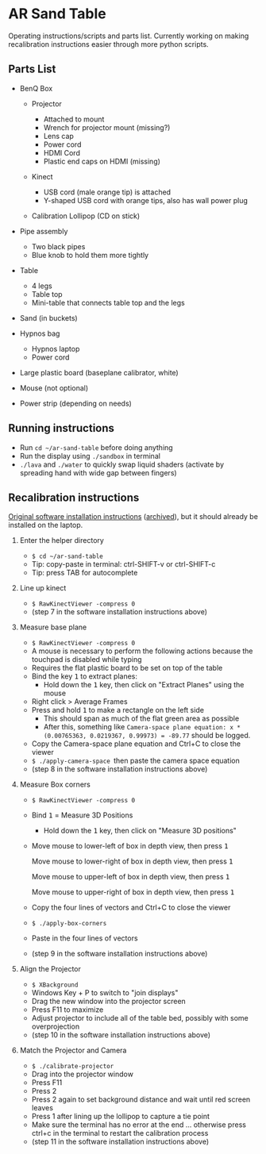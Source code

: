 # AR Sand Table

Operating instructions/scripts and parts list. Currently working on making recalibration instructions easier through more python scripts.

## Parts List

- BenQ Box

  - Projector

    - Attached to mount
    - Wrench for projector mount (missing?)
    - Lens cap
    - Power cord
    - HDMI Cord
    - Plastic end caps on HDMI (missing)

  - Kinect

    - USB cord (male orange tip) is attached
    - Y-shaped USB cord with orange tips, also has wall power plug

  - Calibration Lollipop (CD on stick)

- Pipe assembly

  - Two black pipes
  - Blue knob to hold them more tightly

- Table

  - 4 legs
  - Table top
  - Mini-table that connects table top and the legs

- Sand (in buckets)

- Hypnos bag

  - Hypnos laptop
  - Power cord

- Large plastic board (baseplane calibrator, white)
- Mouse (not optional)
- Power strip (depending on needs)

## Running instructions

- Run `cd ~/ar-sand-table` before doing anything
- Run the display using `./sandbox` in terminal
- `./lava` and `./water` to quickly swap liquid shaders (activate by spreading hand with wide gap between fingers)

## Recalibration instructions

[Original software installation instructions](http://idav.ucdavis.edu/~okreylos/ResDev/SARndbox/LinkSoftwareInstallation.html) ([archived](http://web.archive.org/web/20190922124245/http://idav.ucdavis.edu/~okreylos/ResDev/SARndbox/LinkSoftwareInstallation.html)), but it should already be installed on the laptop.

1. Enter the helper directory

   - `$ cd ~/ar-sand-table`
   - Tip: copy-paste in terminal: ctrl-SHIFT-v or ctrl-SHIFT-c
   - Tip: press TAB for autocomplete

2. Line up kinect

   - `$ RawKinectViewer -compress 0`
   - (step 7 in the software installation instructions above)

3. Measure base plane

   - `$ RawKinectViewer -compress 0`
   - A mouse is necessary to perform the following actions because the touchpad is disabled while typing
   - Requires the flat plastic board to be set on top of the table
   - Bind the key <kbd>1</kbd> to extract planes:
     - Hold down the <kbd>1</kbd> key, then click on "Extract Planes" using the mouse
   - Right click > Average Frames
   - Press and hold <kbd>1</kbd> to make a rectangle on the left side
     - This should span as much of the flat green area as possible
     - After this, something like `Camera-space plane equation: x * (0.00765363, 0.0219367, 0.99973) = -89.77` should be logged.
   - Copy the Camera-space plane equation and Ctrl+C to close the viewer
   - `$ ./apply-camera-space `then paste the camera space equation
   - (step 8 in the software installation instructions above)

4. Measure Box corners

   - `$ RawKinectViewer -compress 0 `
   - Bind <kbd>1</kbd> = Measure 3D Positions

     - Hold down the <kbd>1</kbd> key, then click on "Measure 3D positions"

   - Move mouse to lower-left of box in depth view, then press <kbd>1</kbd>

     Move mouse to lower-right of box in depth view, then press <kbd>1</kbd>

     Move mouse to upper-left of box in depth view, then press <kbd>1</kbd>

     Move mouse to upper-right of box in depth view, then press <kbd>1</kbd>

   - Copy the four lines of vectors and Ctrl+C to close the viewer
   - `$ ./apply-box-corners`
   - Paste in the four lines of vectors
   - (step 9 in the software installation instructions above)

5. Align the Projector

   - `$ XBackground`
   - Windows Key + P to switch to "join displays"
   - Drag the new window into the projector screen
   - Press F11 to maximize
   - Adjust projector to include all of the table bed, possibly with some overprojection
   - (step 10 in the software installation instructions above)

6. Match the Projector and Camera

   - `$ ./calibrate-projector`
   - Drag into the projector window
   - Press F11
   - Press 2
   - Press 2 again to set background distance and wait until red screen leaves
   - Press 1 after lining up the lollipop to capture a tie point
   - Make sure the terminal has no error at the end ... otherwise press ctrl+c in the terminal to restart the calibration process
   - (step 11 in the software installation instructions above)
